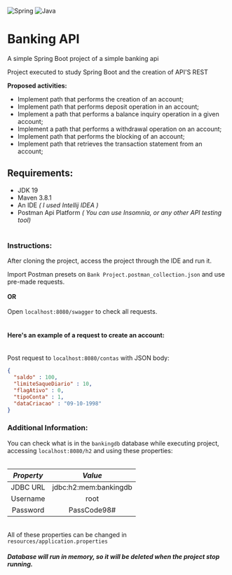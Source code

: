 <div>
  <p>
    <img src= "https://img.shields.io/badge/spring-%236DB33F.svg?style=for-the-badge&logo=spring&logoColor=white" alt="Spring"/>
    <img src= "https://img.shields.io/badge/java-%23ED8B00.svg?style=for-the-badge&logo=java&logoColor=white" alt="Java"/>
  </p>
</div>

# Banking API

A simple Spring Boot project of a simple banking api <br>

Project executed to study Spring Boot and the creation of API'S REST <br>

**Proposed activities:**<br>

* Implement path that performs the creation of an account;
* Implement path that performs deposit operation in an account;
* Implement a path that performs a balance inquiry operation in a given account;
* Implement a path that performs a withdrawal operation on an account;
* Implement path that performs the blocking of an account;
* Implement path that retrieves the transaction statement from an account;


## Requirements: <br>

* JDK 19
* Maven 3.8.1
* An IDE *( I used Intellij IDEA )*
* Postman Api Platform *( You can use Insomnia, or any other API testing tool)*
<br> <br>


### Instructions: <br>

After cloning the project, access the project through the IDE and run it.

Import Postman presets on `Bank Project.postman_collection.json` and use pre-made requests.<br>
<br>**OR**<br>
<br>Open `localhost:8080/swagger` to check all requests.<br><br>

#### Here's an example of a request to create an account:

<br>Post request to `localhost:8080/contas` with JSON body: <br>


```json
{
  "saldo" : 100,
  "limiteSaqueDiario" : 10,
  "flagAtivo" : 0,
  "tipoConta" : 1,
  "dataCriacao" : "09-10-1998"
}
```
### Additional Information: <br>

You can check what is in the `bankingdb` database while executing project, accessing `localhost:8080/h2` and using these properties: <br> <br>

| *Property* |        *Value*        |
|:----------:|:---------------------:|
|  JDBC URL  | jdbc:h2:mem:bankingdb |
|  Username  |         root          |
|  Password  |      PassCode98#      |


<br>All of these properties can be changed in `resources/application.properties` <br>

##### Database will run in memory, so it will be deleted when the project stop running. 

